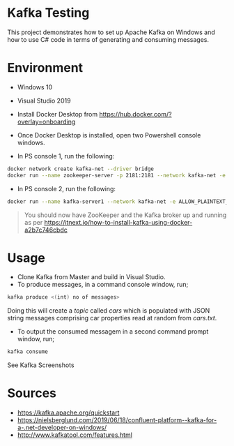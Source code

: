 # Kafka Testing
This project demonstrates how to set up Apache Kafka on Windows and how to use C# code in terms of generating and consuming messages.

# Environment

- Windows 10
- Visual Studio 2019
- Install Docker Desktop from https://hub.docker.com/?overlay=onboarding
- Once Docker Desktop is installed, open two Powershell console windows.

- In PS console 1, run the following:

```sh
docker network create kafka-net --driver bridge
docker run --name zookeeper-server -p 2181:2181 --network kafka-net -e ALLOW_ANONYMOUS_LOGIN=yes bitnami/zookeeper:latest
```

- In PS console 2, run the following:
```sh
docker run --name kafka-server1 --network kafka-net -e ALLOW_PLAINTEXT_LISTENER=yes -e KAFKA_CFG_ZOOKEEPER_CONNECT=zookeeper-server:2181 -e KAFKA_CFG_ADVERTISED_LISTENERS=PLAINTEXT://localhost:9092 -p 9092:9092 bitnami/kafka:latest
```

> You should now have ZooKeeper and the Kafka broker up and running as per https://itnext.io/how-to-install-kafka-using-docker-a2b7c746cbdc

# Usage
- Clone Kafka from Master and build in Visual Studio.
- To produce messages, in a command console window, run;
```sh
kafka produce <(int) no of messages>
```
Doing this will create a <i>topic</i> called <i>cars</i> which is populated with JSON string messages comprising car properties read at random from <i>cars.txt</i>.

- To output the consumed messagem in a second command prompt window, run;
```sh
kafka consume
```


See <a ref="https://github.com/fenjas/Kafka/blob/master/Kafka%20Produce%20and%20Consume.jpg">Kafka Screenshots</a>


# Sources
- https://kafka.apache.org/quickstart
- https://nielsberglund.com/2019/06/18/confluent-platform--kafka-for-a-.net-developer-on-windows/
- http://www.kafkatool.com/features.html
